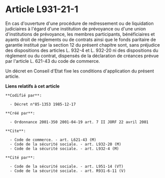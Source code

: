 # Article L931-21-1

En cas d'ouverture d'une procédure de redressement ou de liquidation judiciaires à l'égard d'une institution de prévoyance ou
d'une union d'institutions de prévoyance, les membres participants, bénéficiaires et ayants droit de règlements ou de
contrats ainsi que le fonds paritaire de garantie institué par la section 12 du présent chapitre sont, sans préjudice des
dispositions des articles L. 932-4 et L. 932-20 ni des dispositions du règlement ou du contrat, dispensés de la déclaration
de créances prévue par l'article L. 621-43 du code de commerce.

Un décret en Conseil d'Etat fixe les conditions d'application du présent article.

**Liens relatifs à cet article**

	**Codifié par**:

	  - Décret n°85-1353 1985-12-17

	**Créé par**:

	  - Ordonnance 2001-350 2001-04-19 art. 7 II JORF 22 avril 2001

	**Cite**:

	  - Code de commerce. - art. L621-43 (M)
	  - Code de la sécurité sociale. - art. L932-20 (M)
	  - Code de la sécurité sociale. - art. L932-4 (M)

	**Cité par**:

	  - Code de la sécurité sociale. - art. L951-14 (VT)
	  - Code de la sécurité sociale. - art. R931-6-11 (V)
